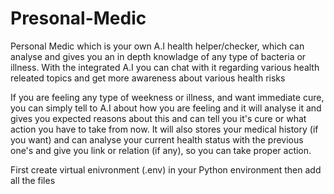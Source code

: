 # Presonal-Medic
Personal Medic which is your own A.I health helper/checker, which can analyse and gives you an in depth knowladge of any type of bacteria or illness. With the integrated A.I you can chat with it regarding various health releated topics and get more awareness about various health risks

If you are feeling any type of weekness or illness, and want immediate cure, you can simply tell to A.I about how you are feeling and it will analyse it and gives you expected reasons about this and can tell you it's cure or what action you have to take from now.
It will also stores your medical history (if you want) and can analyse your current health status with the previous one's and give you link or relation (if any), so you can take proper action.



First create virtual enivronment (.env) in your Python environment then add all the files

